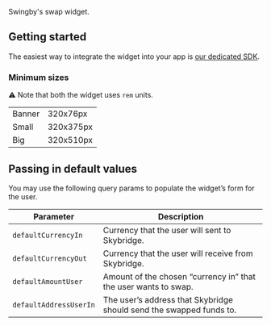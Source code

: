 Swingby's swap widget.

## Getting started

The easiest way to integrate the widget into your app is
[our dedicated SDK](https://github.com/SwingbyProtocol/widget-sdk).

### Minimum sizes

⚠️ Note that both the widget uses `rem` units.

|        |           |
| ------ | --------- |
| Banner | 320x76px  |
| Small  | 320x375px |
| Big    | 320x510px |

## Passing in default values

You may use the following query params to populate the widget’s form for the user.

| Parameter              | Description                                                         |
| ---------------------- | ------------------------------------------------------------------- |
| `defaultCurrencyIn`    | Currency that the user will sent to Skybridge.                      |
| `defaultCurrencyOut`   | Currency that the user will receive from Skybridge.                 |
| `defaultAmountUser`    | Amount of the chosen “currency in” that the user wants to swap.     |
| `defaultAddressUserIn` | The user’s address that Skybridge should send the swapped funds to. |
